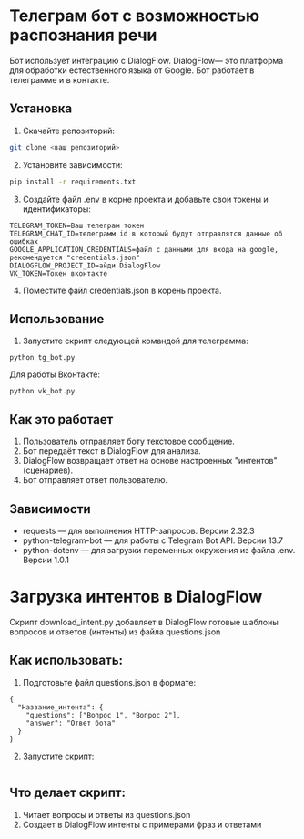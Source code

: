 # Телеграм бот с возможностью распознания речи
Бот использует  интеграцию с DialogFlow. DialogFlow— это платформа для обработки естественного языка от Google. Бот работает в телеграмме и в контакте.

## Установка
1. Скачайте репозиторий:
```bash
git clone <ваш репозиторий>
```
2. Установите зависимости:
```bash
pip install -r requirements.txt
```
3. Создайте файл .env в корне проекта и добавьте свои токены и идентификаторы:
```
TELEGRAM_TOKEN=Ваш телеграм токен
TELEGRAM_CHAT_ID=телеграмм id в который будут отправлятся данные об ошибках
GOOGLE_APPLICATION_CREDENTIALS=файл с данными для входа на google, рекомендуется "credentials.json"
DIALOGFLOW_PROJECT_ID=айди DialogFlow
VK_TOKEN=Токен вконтакте

```
4. Поместите файл credentials.json в корень проекта.


## Использование
1. Запустите скрипт следующей командой для телеграмма:
```
python tg_bot.py
```
Для работы Вконтакте: 
```
python vk_bot.py
```

## Как это работает
1. Пользователь отправляет боту текстовое сообщение.
2. Бот передаёт текст в DialogFlow для анализа.
3. DialogFlow возвращает ответ на основе настроенных "интентов" (сценариев).
4. Бот отправляет ответ пользователю.

## Зависимости
- requests — для выполнения HTTP-запросов. Версии 2.32.3
- python-telegram-bot — для работы с Telegram Bot API. Версии 13.7
- python-dotenv — для загрузки переменных окружения из файла .env. Версии 1.0.1

# Загрузка интентов в DialogFlow
Скрипт download_intent.py добавляет в DialogFlow готовые шаблоны вопросов и ответов (интенты) из файла questions.json

## Как использовать:
1. Подготовьте файл questions.json в формате:
```
{
  "Название_интента": {
    "questions": ["Вопрос 1", "Вопрос 2"],
    "answer": "Ответ бота"
  }
}
```
2. Запустите скрипт:
```python download_intent.py
```

## Что делает скрипт:
1. Читает вопросы и ответы из questions.json
2. Создает в DialogFlow интенты с примерами фраз и ответами